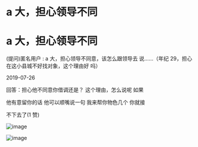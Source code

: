 # a 大，担心领导不同

# a 大，担心领导不同

(提问)匿名用户 : a 大，担心领导不同意，该怎么跟领导去 说……（年纪 29，担心在这小县城不好找对象，这个理由好 吗）

2019-07-26

回答：担心他不同意你借调还是？ 这个理由，怎么说呢 如果

他有意留你的话 他可以顺嘴说一句 我来帮你物色几个 你就接

不下去了(1 赞)

![image](img/Image_163.png)

![image](img/Image_164.png)